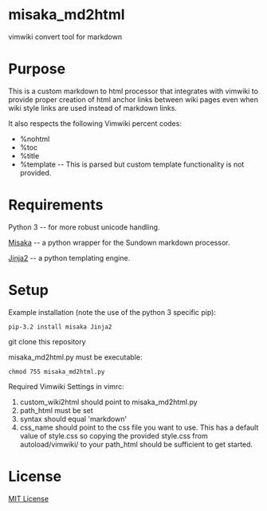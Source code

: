 misaka_md2html
==========

vimwiki convert tool for markdown

Purpose
==========

This is a custom markdown to html processor that integrates with vimwiki to
provide proper creation of html anchor links between wiki pages even when wiki
style links are used instead of markdown links.

It also respects the following Vimwiki percent codes:
- %nohtml
- %toc
- %title
- %template  -- This is parsed but custom template functionality is not
                provided.

Requirements
=============
Python 3 -- for more robust unicode handling.

[Misaka](http://misaka.61924.nl/) -- a python wrapper for the Sundown markdown
                                     processor.

[Jinja2](http://jinja.pocoo.org/) -- a python templating engine.


Setup
==========
Example installation (note the use of the python 3 specific pip):

    pip-3.2 install misaka Jinja2

git clone this repository

misaka_md2html.py must be executable:

    chmod 755 misaka_md2html.py

Required Vimwiki Settings in vimrc:

1.  custom_wiki2html should point to misaka_md2html.py
2.  path_html must be set
3.  syntax should equal 'markdown'
4.  css_name should point to the css file you want to use.  This has a default value of style.css so copying the provided style.css from autoload/vimwiki/ to your path_html should be sufficient to get started.


License
==========

[MIT License](http://opensource.org/licenses/mit-license.php)
